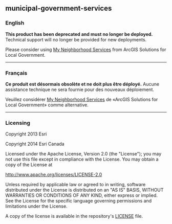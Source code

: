 ## municipal-government-services

### English

__This product has been deprecated and must no longer be deployed.__ Technical support will no longer be provided for new deployments.

Please consider using [My Neighborhood Services](https://solutions.arcgis.com/local-government/help/my-neighborhood-services/) from ArcGIS Solutions for Local Government.

---

### Français

__Ce produit est désormais obsolète et ne doit plus être déployé.__ Aucune assistance technique ne sera fournie pour des nouveaux déploiement.

Veuillez considérer [My Neighborhood Services](https://solutions.arcgis.com/local-government/help/my-neighborhood-services/) de «ArcGIS Solutions for Local Government» comme alternative.

---
### Licensing
Copyright 2013 Esri

Copyright 2014 Esri Canada

Licensed under the Apache License, Version 2.0 (the "License"); you may not use this file except in compliance with the License. You may obtain a copy of the License at

http://www.apache.org/licenses/LICENSE-2.0

Unless required by applicable law or agreed to in writing, software distributed under the License is distributed on an "AS IS" BASIS, WITHOUT WARRANTIES OR CONDITIONS OF ANY KIND, either express or implied. See the License for the specific language governing permissions and limitations under the License.

A copy of the license is available in the repository's [LICENSE](../master/LICENSE) file.
